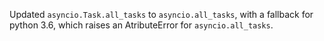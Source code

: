 Updated ```asyncio.Task.all_tasks``` to ```asyncio.all_tasks```, with a fallback for python 3.6, which raises an AtributeError for ```asyncio.all_tasks```.